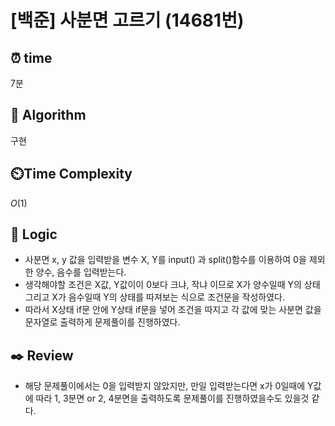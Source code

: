 # [백준] 사분면 고르기 (14681번)

## ⏰  **time**

7분

## :pushpin: **Algorithm**

구현

## ⏲️**Time Complexity**

$O(1)$

## :round_pushpin: **Logic**

-  사분면 x, y 값을 입력받을 변수 X, Y를 input() 과 split()함수를 이용하여 0을 제외한 양수, 음수를 입력받는다.
- 생각해야할 조건은 X값, Y값이이 0보다 크냐, 작냐 이므로 X가 양수일때 Y의 상태 그리고 X가 음수일때 Y의 상태를 따져보는 식으로 조건문을 작성하였다.
- 따라서 X상태 if문 안에 Y상태 if문을 넣어 조건을 따지고 각 값에 맞는 사분면 값을 문자열로 출력하게 문제풀이를 진행하였다.

## :black_nib: **Review**

- 해당 문제풀이에서는 0을 입력받지 않았지만, 만일 입력받는다면 x가 0일때에 Y값에 따라 1, 3분면 or 2, 4분면을 출력하도록 문제풀이를 진행하였을수도 있을것 같다.